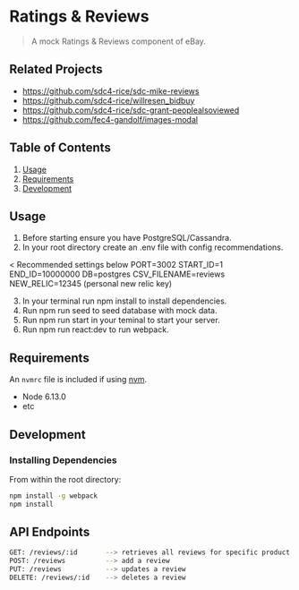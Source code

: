 # Ratings & Reviews

> A mock Ratings & Reviews component of eBay.
## Related Projects

  - https://github.com/sdc4-rice/sdc-mike-reviews
  - https://github.com/sdc4-rice/willresen_bidbuy
  - https://github.com/sdc4-rice/sdc-grant-peoplealsoviewed
  - https://github.com/fec4-gandolf/images-modal

## Table of Contents

1. [Usage](#Usage)
1. [Requirements](#requirements)
1. [Development](#development)

## Usage

1. Before starting ensure you have PostgreSQL/Cassandra.
2. In your root directory create an .env file with config recommendations.

< Recommended settings below
PORT=3002
START_ID=1
END_ID=10000000
DB=postgres
CSV_FILENAME=reviews
NEW_RELIC=12345 (personal new relic key)

3. In your terminal run npm install to install dependencies.
4. Run npm run seed to seed database with mock data.
5. Run npm run start in your teminal to start your server.
6. Run npm run react:dev to run webpack.






## Requirements

An `nvmrc` file is included if using [nvm](https://github.com/creationix/nvm).

- Node 6.13.0
- etc

## Development

### Installing Dependencies

From within the root directory:

```sh
npm install -g webpack
npm install
```

## API Endpoints

```sh
GET: /reviews/:id       --> retrieves all reviews for specific product
POST: /reviews          --> add a review
PUT: /reviews           --> updates a review
DELETE: /reviews/:id    --> deletes a review
```
